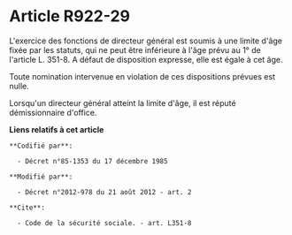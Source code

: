 # Article R922-29

L'exercice des fonctions de directeur général est soumis à une limite d'âge fixée par les statuts, qui ne peut être
inférieure à l'âge prévu au 1° de l'article L. 351-8. A défaut de disposition expresse, elle est égale à cet âge. 

Toute nomination intervenue en violation de ces dispositions prévues est nulle. 

Lorsqu'un directeur général atteint la limite d'âge, il est réputé démissionnaire d'office.

**Liens relatifs à cet article**

	**Codifié par**:

	  - Décret n°85-1353 du 17 décembre 1985

	**Modifié par**:

	  - Décret n°2012-978 du 21 août 2012 - art. 2

	**Cite**:

	  - Code de la sécurité sociale. - art. L351-8
